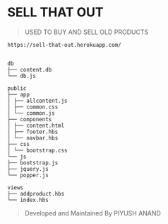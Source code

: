 # SELL THAT OUT 
> USED TO BUY AND SELL OLD PRODUCTS

```
https://sell-that-out.herokuapp.com/
```

```

db
├── content.db
└── db.js

public
├── app
│ ├── allcontent.js
│ ├── common.css
│ └── common.js
├── components
│ ├── content.html
│ ├── footer.hbs
│ └── navbar.hbs
├── css
│ └── bootstrap.css
└── js
├── bootstrap.js
├── jquery.js
└── popper.js

views
├── addproduct.hbs
└── index.hbs

```

> Developed and Maintained 
> By PIYUSH ANAND